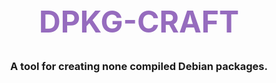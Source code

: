 <div align="center">
  <h1
    style="font-size: 3rem; font-weight: bold; color: rgb(150, 108, 190);"
    >
    DPKG-CRAFT
  </h1>
  <h3>
    A tool for creating none compiled Debian packages.
  </h3>
</div>
